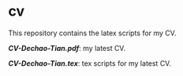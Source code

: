 # cv
This repository contains the latex scripts for my CV.

***CV-Dechao-Tian.pdf***: my latest CV.

***CV-Dechao-Tian.tex***: tex scripts for my latest CV.
